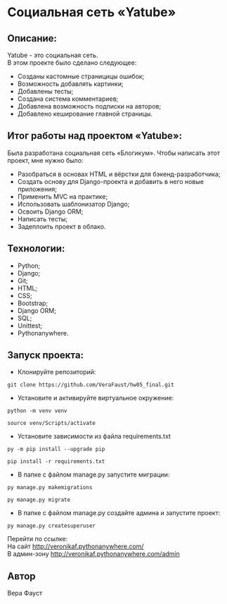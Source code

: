 # Социальная сеть «Yatube»

## Описание:
Yatube - это социальная сеть.  
В этом проекте было сделано следующее:
- Созданы кастомные страницицы ошибок;
- Возможность добавлять картинки;
- Добавлены тесты;
- Создана система комментариев;
- Добавлена возможность подписки на авторов;
- Добавлено кеширование главной страницы.

## Итог работы над проектом «Yatube»:
Была разработана социальная сеть «Блогикум».
Чтобы написать этот проект, мне нужно было:
- Разобраться в основах HTML и вёрстки для бэкенд-разработчика;
- Создать основу для Django-проекта и добавить в него новые приложения;
- Применить MVC на практике;
- Использовать шаблонизатор Django;
- Освоить Django ORM;
- Написать тесты;
- Задеплоить проект в облако.

## Технологии:
- Python;
- Django;
- Git;
- HTML;
- CSS;
- Bootstrap;
- Django ORM;
- SQL;
- Unittest;
- Pythonanywhere.

## Запуск проекта:
- Клонируйте репозиторий:
```
git clone https://github.com/VeraFaust/hw05_final.git
```

- Установите и активируйте виртуальное окружение:
```
python -m venv venv
```
```
source venv/Scripts/activate
```

- Установите зависимости из файла requirements.txt
```
py -m pip install --upgrade pip
```
```
pip install -r requirements.txt
```

- В папке с файлом manage.py запустите миграции:
```
py manage.py makemigrations
```
```
py manage.py migrate
```

- В папке с файлом manage.py создайте админа и запустите проект:
```
py manage.py createsuperuser
```

Перейти по ссылке:  
На сайт http://veronikaf.pythonanywhere.com/  
В админ-зону http://veronikaf.pythonanywhere.com/admin

## Автор
Вера Фауст
